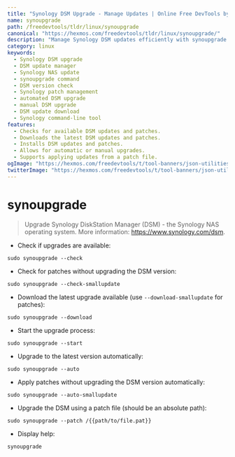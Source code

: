 ```yaml
---
title: "Synology DSM Upgrade - Manage Updates | Online Free DevTools by Hexmos"
name: synoupgrade
path: /freedevtools/tldr/linux/synoupgrade
canonical: "https://hexmos.com/freedevtools/tldr/linux/synoupgrade/"
description: "Manage Synology DSM updates efficiently with synoupgrade. Check for updates, download, and install the latest DSM version or patches. Free online tool, no registration required."
category: linux
keywords:
  - Synology DSM upgrade
  - DSM update manager
  - Synology NAS update
  - synoupgrade command
  - DSM version check
  - Synology patch management
  - automated DSM upgrade
  - manual DSM upgrade
  - DSM update download
  - Synology command-line tool
features:
  - Checks for available DSM updates and patches.
  - Downloads the latest DSM updates and patches.
  - Installs DSM updates and patches.
  - Allows for automatic or manual upgrades.
  - Supports applying updates from a patch file.
ogImage: "https://hexmos.com/freedevtools/t/tool-banners/json-utilities-banner.png"
twitterImage: "https://hexmos.com/freedevtools/t/tool-banners/json-utilities-banner.png"
---
```


# synoupgrade

> Upgrade Synology DiskStation Manager (DSM) - the Synology NAS operating system.
> More information: <https://www.synology.com/dsm>.

- Check if upgrades are available:

`sudo synoupgrade --check`

- Check for patches without upgrading the DSM version:

`sudo synoupgrade --check-smallupdate`

- Download the latest upgrade available (use `--download-smallupdate` for patches):

`sudo synoupgrade --download`

- Start the upgrade process:

`sudo synoupgrade --start`

- Upgrade to the latest version automatically:

`sudo synoupgrade --auto`

- Apply patches without upgrading the DSM version automatically:

`sudo synoupgrade --auto-smallupdate`

- Upgrade the DSM using a patch file (should be an absolute path):

`sudo synoupgrade --patch /{{path/to/file.pat}}`

- Display help:

`synoupgrade`
